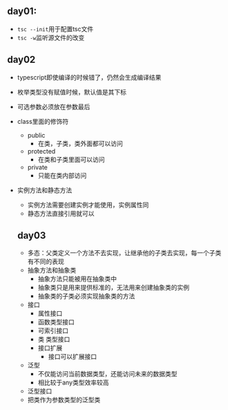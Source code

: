 ## day01: 
- `tsc --init`用于配置tsc文件
- `tsc -w`监听源文件的改变

## day02
- typescript即使编译的时候错了，仍然会生成编译结果
- 枚举类型没有赋值时候，默认值是其下标
- 可选参数必须放在参数最后
- class里面的修饰符
  - public
    - 在类，子类，类外面都可以访问
  - protected
    - 在类和子类里面可以访问
  - private
    - 只能在类内部访问
- 实例方法和静态方法
  - 实例方法需要创建实例才能使用，实例属性同
  - 静态方法直接引用就可以

  ## day03
  - 多态：父类定义一个方法不去实现，让继承他的子类去实现，每一个子类有不同的表现
  - 抽象方法和抽象类
    - 抽象方法只能被用在抽象类中
    - 抽象类只是用来提供标准的，无法用来创建抽象类的实例
    - 抽象类的子类必须实现抽象类的方法
  - 接口
    - 属性接口
    - 函数类型接口
    - 可索引接口
    - 类 类型接口
    - 接口扩展
      - 接口可以扩展接口
  - 泛型
    - 不仅能访问当前数据类型，还能访问未来的数据类型
    - 相比较于any类型效率较高
  - 泛型接口
  - 把类作为参数类型的泛型类